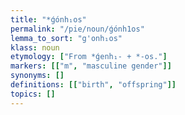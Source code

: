 ```yaml
---
title: "*ǵónh₁os"
permalink: "/pie/noun/ǵónh1os"
lemma_to_sort: "g'onh₁os"
klass: noun
etymology: ["From *ǵenh₁- +‎ *-os."]
markers: [["m", "masculine gender"]]
synonyms: []
definitions: [["birth", "offspring"]]
topics: []
---
```


